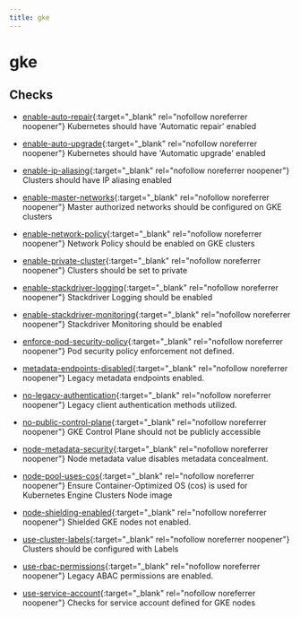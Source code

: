 ```yaml
---
title: gke
---
```


# gke

## Checks


- [enable-auto-repair](enable-auto-repair){:target="_blank" rel="nofollow noreferrer noopener"} Kubernetes should have 'Automatic repair' enabled

- [enable-auto-upgrade](enable-auto-upgrade){:target="_blank" rel="nofollow noreferrer noopener"} Kubernetes should have 'Automatic upgrade' enabled

- [enable-ip-aliasing](enable-ip-aliasing){:target="_blank" rel="nofollow noreferrer noopener"} Clusters should have IP aliasing enabled

- [enable-master-networks](enable-master-networks){:target="_blank" rel="nofollow noreferrer noopener"} Master authorized networks should be configured on GKE clusters

- [enable-network-policy](enable-network-policy){:target="_blank" rel="nofollow noreferrer noopener"} Network Policy should be enabled on GKE clusters

- [enable-private-cluster](enable-private-cluster){:target="_blank" rel="nofollow noreferrer noopener"} Clusters should be set to private

- [enable-stackdriver-logging](enable-stackdriver-logging){:target="_blank" rel="nofollow noreferrer noopener"} Stackdriver Logging should be enabled

- [enable-stackdriver-monitoring](enable-stackdriver-monitoring){:target="_blank" rel="nofollow noreferrer noopener"} Stackdriver Monitoring should be enabled

- [enforce-pod-security-policy](enforce-pod-security-policy){:target="_blank" rel="nofollow noreferrer noopener"} Pod security policy enforcement not defined.

- [metadata-endpoints-disabled](metadata-endpoints-disabled){:target="_blank" rel="nofollow noreferrer noopener"} Legacy metadata endpoints enabled.

- [no-legacy-authentication](no-legacy-authentication){:target="_blank" rel="nofollow noreferrer noopener"} Legacy client authentication methods utilized.

- [no-public-control-plane](no-public-control-plane){:target="_blank" rel="nofollow noreferrer noopener"} GKE Control Plane should not be publicly accessible

- [node-metadata-security](node-metadata-security){:target="_blank" rel="nofollow noreferrer noopener"} Node metadata value disables metadata concealment.

- [node-pool-uses-cos](node-pool-uses-cos){:target="_blank" rel="nofollow noreferrer noopener"} Ensure Container-Optimized OS (cos) is used for Kubernetes Engine Clusters Node image

- [node-shielding-enabled](node-shielding-enabled){:target="_blank" rel="nofollow noreferrer noopener"} Shielded GKE nodes not enabled.

- [use-cluster-labels](use-cluster-labels){:target="_blank" rel="nofollow noreferrer noopener"} Clusters should be configured with Labels

- [use-rbac-permissions](use-rbac-permissions){:target="_blank" rel="nofollow noreferrer noopener"} Legacy ABAC permissions are enabled.

- [use-service-account](use-service-account){:target="_blank" rel="nofollow noreferrer noopener"} Checks for service account defined for GKE nodes



